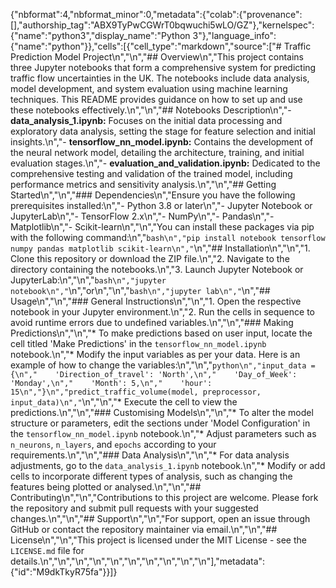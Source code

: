 {"nbformat":4,"nbformat_minor":0,"metadata":{"colab":{"provenance":[],"authorship_tag":"ABX9TyPwCGWrT0bqwuchi5wLO/GZ"},"kernelspec":{"name":"python3","display_name":"Python 3"},"language_info":{"name":"python"}},"cells":[{"cell_type":"markdown","source":["# Traffic Prediction Model Project\n","\n","## Overview\n","This project contains three Jupyter notebooks that form a comprehensive system for predicting traffic flow uncertainties in the UK. The notebooks include data analysis, model development, and system evaluation using machine learning techniques. This README provides guidance on how to set up and use these notebooks effectively.\n","\n","## Notebooks Description\n","- **data_analysis_1.ipynb:** Focuses on the initial data processing and exploratory data analysis, setting the stage for feature selection and initial insights.\n","- **tensorflow_nn_model.ipynb:** Contains the development of the neural network model, detailing the architecture, training, and initial evaluation stages.\n","- **evaluation_and_validation.ipynb:** Dedicated to the comprehensive testing and validation of the trained model, including performance metrics and sensitivity analysis.\n","\n","## Getting Started\n","\n","### Dependencies\n","Ensure you have the following prerequisites installed:\n","- Python 3.8 or later\n","- Jupyter Notebook or JupyterLab\n","- TensorFlow 2.x\n","- NumPy\n","- Pandas\n","- Matplotlib\n","- Scikit-learn\n","\n","You can install these packages via pip with the following command:\n","```bash\n","pip install notebook tensorflow numpy pandas matplotlib scikit-learn\n","```\n","## Installation\n","\n","1.   Clone this repository or download the ZIP file.\n","2.   Navigate to the directory containing the notebooks.\n","3.   Launch Jupyter Notebook or JupyterLab:\n","\n","```bash\n","jupyter notebook\n","```\n","or\n","\n","```bash\n","jupyter lab\n","```\n","## Usage\n","\n","### General Instructions\n","\n","1.   Open the respective notebook in your Jupyter environment.\n","2.   Run the cells in sequence to avoid runtime errors due to undefined variables.\n","\n","### Making Predictions\n","\n","*   To make predictions based on user input, locate the cell titled 'Make Predictions' in the `tensorflow_nn_model.ipynb` notebook.\n","*   Modify the input variables as per your data. Here is an example of how to change the variables:\n","\n","```python\n","input_data = {\n","    'Direction_of_travel': 'North',\n","    'Day_of_Week': 'Monday',\n","    'Month': 5,\n","    'hour': 15\n","}\n","predict_traffic_volume(model, preprocessor, input_data)\n","```\n","\n","*   Execute the cell to view the predictions.\n","\n","### Customising Models\n","\n","*   To alter the model structure or parameters, edit the sections under 'Model Configuration' in the `tensorflow_nn_model.ipynb` notebook.\n","*   Adjust parameters such as `n_neurons`, `n_layers`, and `epochs` according to your requirements.\n","\n","### Data Analysis\n","\n","*   For data analysis adjustments, go to the `data_analysis_1.ipynb` notebook.\n","*   Modify or add cells to incorporate different types of analysis, such as changing the features being plotted or analysed.\n","\n","## Contributing\n","\n","Contributions to this project are welcome. Please fork the repository and submit pull requests with your suggested changes.\n","\n","## Support\n","\n","For support, open an issue through GitHub or contact the repository maintainer via email.\n","\n","## License\n","\n","This project is licensed under the MIT License - see the `LICENSE.md` file for details.\n","\n","\n","\n","\n","\n","\n","\n","\n","\n"],"metadata":{"id":"M9dkTkyR75fa"}}]}
